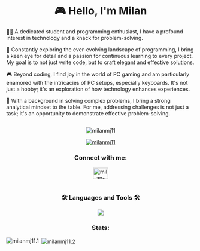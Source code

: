 <h1 align="center">🎮 Hello, I'm Milan </h1>
<p align="center">

👨‍💻 A dedicated student and programming enthusiast, I have a profound interest in technology and a knack for problem-solving. 

🚀 Constantly exploring the ever-evolving landscape of programming, I bring a keen eye for detail and a passion for continuous learning to every project. My goal is to not just write code, but to craft elegant and effective solutions.

🎮 Beyond coding, I find joy in the world of PC gaming and am particularly enamored with the intricacies of PC setups, especially keyboards. It's not just a hobby; it's an exploration of how technology enhances experiences. 

👾 With a background in solving complex problems, I bring a strong analytical mindset to the table. For me, addressing challenges is not just a task; it's an opportunity to demonstrate effective problem-solving.
</p>

##

<p align="center"> <img src="https://komarev.com/ghpvc/?username=milanmj11&label=Profile%20views&color=0e75b6&style=flat" alt="milanmj11" /> </p>

<p align="center"> <a href="https://github.com/ryo-ma/github-profile-trophy"><img src="https://github-profile-trophy.vercel.app/?username=milanmj11&theme=darkhub&row=2&column=4" alt="milanmj11" /></a> </p>

<h3 align="center">Connect with me:</h3>
<p align="center">
<a href="https://linkedin.com/in/milan-mujdar-4b44032b5" target="blank"><img align="center" src="https://raw.githubusercontent.com/rahuldkjain/github-profile-readme-generator/master/src/images/icons/Social/linked-in-alt.svg" alt="milan-mujdar-4b44032b5" height="30" width="40" /></a>
</p>


#

<h3 align="center"> 🛠 Languages and Tools 🛠 </h3>

<div align="center">
    <img src="https://skillicons.dev/icons?i=cpp,c,cs,py,haskell,linux,vscode,html,css,git,mysql,eclipse" />
</div>

<h3 align="center"> Stats: </h3>
<p><img align="left" src="https://github-readme-stats.vercel.app/api/top-langs?username=milanmj11&show_icons=true&locale=en&layout=compact&theme=github_dark" alt="milanmj11.1"  /></p>

<p>&nbsp;<img align="center" src="https://github-readme-stats.vercel.app/api?username=milanmj11&show_icons=true&locale=en&theme=github_dark" alt="milanmj11.2" /></p>
